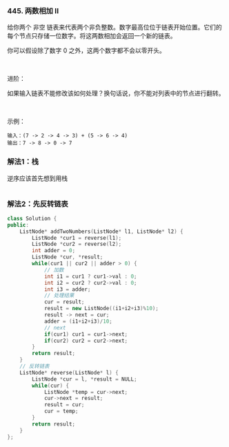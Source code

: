### 445. 两数相加 II

给你两个 非空 链表来代表两个非负整数。数字最高位位于链表开始位置。它们的每个节点只存储一位数字。将这两数相加会返回一个新的链表。

你可以假设除了数字 0 之外，这两个数字都不会以零开头。

 

进阶：

如果输入链表不能修改该如何处理？换句话说，你不能对列表中的节点进行翻转。

 

示例：
```
输入：(7 -> 2 -> 4 -> 3) + (5 -> 6 -> 4)
输出：7 -> 8 -> 0 -> 7
```

### 解法1：栈

逆序应该首先想到用栈

```cpp

```

### 解法2：先反转链表

```cpp
class Solution {
public:
    ListNode* addTwoNumbers(ListNode* l1, ListNode* l2) {
        ListNode *cur1 = reverse(l1);
        ListNode *cur2 = reverse(l2);
        int adder = 0;
        ListNode *cur, *result;
        while(cur1 || cur2 || adder > 0) {
            // 加数
            int i1 = cur1 ? cur1->val : 0;
            int i2 = cur2 ? cur2->val : 0;
            int i3 = adder;
            // 处理结果
            cur = result;
            result = new ListNode((i1+i2+i3)%10);
            result -> next = cur;
            adder = (i1+i2+i3)/10;
            // next
            if(cur1) cur1 = cur1->next;
            if(cur2) cur2 = cur2->next;
        }
        return result;
    }
    // 反转链表
    ListNode* reverse(ListNode* l) {
        ListNode *cur = l, *result = NULL;
        while(cur) {
            ListNode *temp = cur->next;
            cur->next = result;
            result = cur;
            cur = temp;
        }
        return result;
    }
};
```